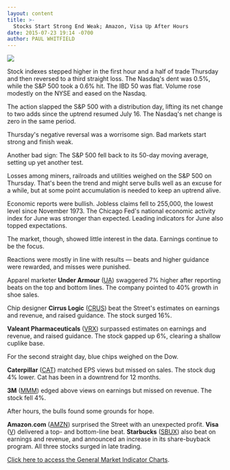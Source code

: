 ```yaml
---
layout: content
title: >-
  Stocks Start Strong End Weak; Amazon, Visa Up After Hours
date: 2015-07-23 19:14 -0700
author: PAUL WHITFIELD
---
```






![](https://www.investors.com/wp-content/uploads/ibd-migrated-images/MPv_150724_635732620268592477.png)









  

Stock indexes stepped higher in the first hour and a half of trade Thursday and then reversed to a third straight loss. The Nasdaq's dent was 0.5%, while the S&P 500 took a 0.6% hit. The IBD 50 was flat. Volume rose modestly on the NYSE and eased on the Nasdaq.

  

The action slapped the S&P 500 with a distribution day, lifting its net change to two adds since the uptrend resumed July 16. The Nasdaq's net change is zero in the same period.

  

Thursday's negative reversal was a worrisome sign. Bad markets start strong and finish weak.

  

Another bad sign: The S&P 500 fell back to its 50-day moving average, setting up yet another test.

  

Losses among miners, railroads and utilities weighed on the S&P 500 on Thursday. That's been the trend and might serve bulls well as an excuse for a while, but at some point accumulation is needed to keep an uptrend alive.

  

Economic reports were bullish. Jobless claims fell to 255,000, the lowest level since November 1973. The Chicago Fed's national economic activity index for June was stronger than expected. Leading indicators for June also topped expectations.

  

The market, though, showed little interest in the data. Earnings continue to be the focus.

  

Reactions were mostly in line with results — beats and higher guidance were rewarded, and misses were punished.

  

Apparel marketer **Under Armour** ([UA](https://research.investors.com/quote.aspx?symbol=UA)) swaggered 7% higher after reporting beats on the top and bottom lines. The company pointed to 40% growth in shoe sales.

  

Chip designer **Cirrus Logic** ([CRUS](https://research.investors.com/quote.aspx?symbol=CRUS)) beat the Street's estimates on earnings and revenue, and raised guidance. The stock surged 16%.

  

**Valeant Pharmaceuticals** ([VRX](https://research.investors.com/quote.aspx?symbol=VRX)) surpassed estimates on earnings and revenue, and raised guidance. The stock gapped up 6%, clearing a shallow cuplike base.

  

For the second straight day, blue chips weighed on the Dow.

  

**Caterpillar** ([CAT](https://research.investors.com/quote.aspx?symbol=CAT)) matched EPS views but missed on sales. The stock dug 4% lower. Cat has been in a downtrend for 12 months.

  

**3M** ([MMM](https://research.investors.com/quote.aspx?symbol=MMM)) edged above views on earnings but missed on revenue. The stock fell 4%.

  

After hours, the bulls found some grounds for hope.

  

**Amazon.com** ([AMZN](https://research.investors.com/quote.aspx?symbol=AMZN)) surprised the Street with an unexpected profit. **Visa** ([V](https://research.investors.com/quote.aspx?symbol=V)) delivered a top- and bottom-line beat. **Starbucks** ([SBUX](https://research.investors.com/quote.aspx?symbol=SBUX)) also beat on earnings and revenue, and announced an increase in its share-buyback program. All three stocks surged in late trading.

  

[Click here to access the General Market Indicator Charts](https://www.investors.com/pdf/GMI_072415.pdf).




